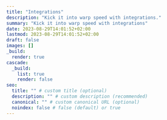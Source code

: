```yaml
---
title: "Integrations"
description: "Kick it into warp speed with integrations."
summary: "Kick it into warp speed with integrations"
date: 2023-08-29T14:01:52+02:00
lastmod: 2023-08-29T14:01:52+02:00
draft: false
images: []
_build:
  render: true
cascade:
  _build:
    list: true
    render: false
seo:
  title: "" # custom title (optional)
  description: "" # custom description (recommended)
  canonical: "" # custom canonical URL (optional)
  noindex: false # false (default) or true
---
```

